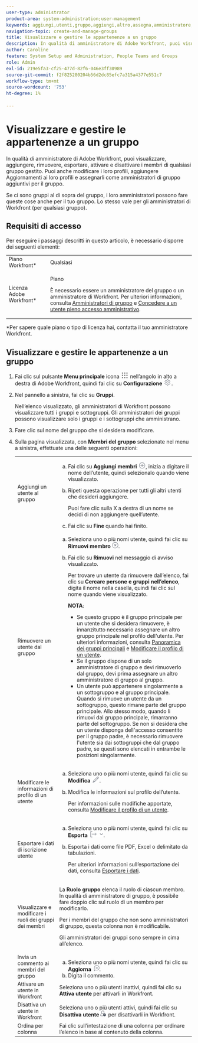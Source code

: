 ```yaml
---
user-type: administrator
product-area: system-administration;user-management
keywords: aggiungi,utenti,gruppo,aggiungi,altro,assegna,amministratore,rimuovi,utente,visualizzazione,ruoli,membri,esportazione,appartenenza,dati
navigation-topic: create-and-manage-groups
title: Visualizzare e gestire le appartenenze a un gruppo
description: In qualità di amministratore di Adobe Workfront, puoi visualizzare, aggiungere, rimuovere, esportare, attivare e disattivare i membri di qualsiasi gruppo gestito. Puoi anche modificare i loro profili, aggiungere Aggiornamenti ai loro profili e assegnarli come amministratori di gruppo aggiuntivi per il gruppo.
author: Caroline
feature: System Setup and Administration, People Teams and Groups
role: Admin
exl-id: 219e5fa3-cf25-477d-82f6-046e3ff30989
source-git-commit: f2f825280204b56d2dc85efc7a315a4377e551c7
workflow-type: tm+mt
source-wordcount: '753'
ht-degree: 1%

---
```


# Visualizzare e gestire le appartenenze a un gruppo

In qualità di amministratore di Adobe Workfront, puoi visualizzare, aggiungere, rimuovere, esportare, attivare e disattivare i membri di qualsiasi gruppo gestito. Puoi anche modificare i loro profili, aggiungere Aggiornamenti ai loro profili e assegnarli come amministratori di gruppo aggiuntivi per il gruppo.

Se ci sono gruppi al di sopra del gruppo, i loro amministratori possono fare queste cose anche per il tuo gruppo. Lo stesso vale per gli amministratori di Workfront (per qualsiasi gruppo).

## Requisiti di accesso

Per eseguire i passaggi descritti in questo articolo, è necessario disporre dei seguenti elementi:

<table style="table-layout:auto"> 
 <col> 
 <col> 
 <tbody> 
  <tr> 
   <td role="rowheader">Piano Workfront*</td> 
   <td>Qualsiasi</td> 
  </tr> 
  <tr> 
   <td role="rowheader">Licenza Adobe Workfront*</td> 
   <td> <p>Piano </p> <p>È necessario essere un amministratore del gruppo o un amministratore di Workfront. Per ulteriori informazioni, consulta <a href="../../../administration-and-setup/manage-groups/group-roles/group-administrators.md" class="MCXref xref">Amministratori di gruppo</a> e <a href="../../../administration-and-setup/add-users/configure-and-grant-access/grant-a-user-full-administrative-access.md" class="MCXref xref">Concedere a un utente pieno accesso amministrativo</a>.</p> </td> 
  </tr> 
 </tbody> 
</table>

&#42;Per sapere quale piano o tipo di licenza hai, contatta il tuo amministratore Workfront.

## Visualizzare e gestire le appartenenze a un gruppo

1. Fai clic sul pulsante **Menu principale** icona ![](assets/main-menu-icon.png) nell’angolo in alto a destra di Adobe Workfront, quindi fai clic su **Configurazione** ![](assets/gear-icon-settings.png).

1. Nel pannello a sinistra, fai clic su **Gruppi**.

   Nell’elenco visualizzato, gli amministratori di Workfront possono visualizzare tutti i gruppi e sottogruppi. Gli amministratori dei gruppi possono visualizzare solo i gruppi e i sottogruppi che amministrano.

1. Fare clic sul nome del gruppo che si desidera modificare.
1. Sulla pagina visualizzata, con **Membri del gruppo** selezionate nel menu a sinistra, effettuate una delle seguenti operazioni:

   <table style="table-layout:auto"> 
    <col> 
    <col> 
    <tbody> 
     <tr> 
      <td role="rowheader">Aggiungi un utente al gruppo</td> 
      <td> 
       <ol style="list-style-type: lower-alpha;"> 
        <li value="1">Fai clic su <strong>Aggiungi membri</strong> <img src="assets/add-icon-plus-in-circle.png">, inizia a digitare il nome dell’utente, quindi selezionalo quando viene visualizzato.</li> 
        <li value="2"> <p>Ripeti questa operazione per tutti gli altri utenti che desideri aggiungere.</p> <p>Puoi fare clic sulla X a destra di un nome se decidi di non aggiungere quell’utente.</p> </li> 
        <li value="3">Fai clic su <strong>Fine</strong> quando hai finito.</li> 
       </ol> </td> 
     </tr> 
     <tr> 
      <td role="rowheader">Rimuovere un utente dal gruppo</td> 
      <td> 
       <ol style="list-style-type: lower-alpha;"> 
        <li value="1">Seleziona uno o più nomi utente, quindi fai clic su <strong>Rimuovi membro</strong><img src="assets/remove-icon---x-in-circle.png">.</li> 
        <li value="2"> <p>Fai clic su <strong>Rimuovi</strong> nel messaggio di avviso visualizzato.</p> <p>Per trovare un utente da rimuovere dall’elenco, fai clic su <strong>Cercare persone e gruppi nell’elenco</strong>, digita il nome nella casella, quindi fai clic sul nome quando viene visualizzato.</p> <p><b>NOTA</b>:  
          <ul> 
           <li>Se questo gruppo è il gruppo principale per un utente che si desidera rimuovere, è innanzitutto necessario assegnare un altro gruppo principale nel profilo dell'utente. Per ulteriori informazioni, consulta <a href="../../../administration-and-setup/manage-groups/groups-overview/home-groups.md" class="MCXref xref">Panoramica dei gruppi principali</a> e <a href="../../../administration-and-setup/add-users/create-and-manage-users/edit-a-users-profile.md" class="MCXref xref">Modificare il profilo di un utente</a>.</li> 
           <li>Se il gruppo dispone di un solo amministratore di gruppo e devi rimuoverlo dal gruppo, devi prima assegnare un altro amministratore di gruppo al gruppo.</li> 
           <li>Un utente può appartenere singolarmente a un sottogruppo e al gruppo principale. Quando si rimuove un utente da un sottogruppo, questo rimane parte del gruppo principale. Allo stesso modo, quando li rimuovi dal gruppo principale, rimarranno parte del sottogruppo. Se non si desidera che un utente disponga dell'accesso consentito per il gruppo padre, è necessario rimuovere l'utente sia dai sottogruppi che dal gruppo padre, se questi sono elencati in entrambe le posizioni singolarmente.</li> 
          </ul> </p> </li> 
       </ol> </td> 
     </tr> 
     <tr> 
      <td role="rowheader">Modificare le informazioni di profilo di un utente</td> 
      <td> 
       <ol style="list-style-type: lower-alpha;"> 
        <li value="1">Seleziona uno o più nomi utente, quindi fai clic su <strong>Modifica</strong> <img src="assets/edit-icon.png">.</li> 
        <li value="2"> <p>Modifica le informazioni sul profilo dell’utente.</p> <p>Per informazioni sulle modifiche apportate, consulta <a href="../../../administration-and-setup/add-users/create-and-manage-users/edit-a-users-profile.md" class="MCXref xref">Modificare il profilo di un utente</a>.</p> </li> 
       </ol> </td> 
     </tr> 
     <tr> 
      <td role="rowheader">Esportare i dati di iscrizione utente</td> 
      <td> 
       <ol style="list-style-type: lower-alpha;"> 
        <li value="1">Seleziona uno o più nomi utente, quindi fai clic su <strong>Esporta</strong> <img src="assets/export.png">.</li> 
        <li value="2"> <p>Esporta i dati come file PDF, Excel o delimitato da tabulazioni.</p> <p>Per ulteriori informazioni sull’esportazione dei dati, consulta <a href="../../../reports-and-dashboards/reports/creating-and-managing-reports/export-data.md" class="MCXref xref">Esportare i dati</a>.</p> </li> 
       </ol> </td> 
     </tr> 
     <tr> 
      <td role="rowheader">Visualizzare e modificare i ruoli dei gruppi dei membri</td> 
      <td> <p>La <strong>Ruolo gruppo</strong> elenca il ruolo di ciascun membro. In qualità di amministratore di gruppo, è possibile fare doppio clic sul ruolo di un membro per modificarlo.</p> <p>Per i membri del gruppo che non sono amministratori di gruppo, questa colonna non è modificabile.</p> <p>Gli amministratori dei gruppi sono sempre in cima all’elenco.</p> </td> 
     </tr> 
     <tr> 
      <td role="rowheader">Invia un commento ai membri del gruppo</td> 
      <td> 
       <ol style="list-style-type: lower-alpha;"> 
        <li value="1">Seleziona uno o più nomi utente, quindi fai clic su <strong>Aggiorna</strong> <img src="assets/comment-icon.png">.</li> 
        <li value="2">Digita il commento.</li> 
       </ol> </td> 
     </tr> 
     <tr> 
      <td role="rowheader">Attivare un utente in Workfront</td> 
      <td>Seleziona uno o più utenti inattivi, quindi fai clic su <strong>Attiva utente</strong> per attivarli in Workfront. </td> 
     </tr> 
     <tr> 
      <td role="rowheader">Disattiva un utente in Workfront</td> 
      <td>Seleziona uno o più utenti attivi, quindi fai clic su <strong>Disattiva utente</strong><img src="assets/deactivate-user.png"> per disattivarli in Workfront.</td> 
     </tr> 
     <tr> 
      <td role="rowheader">Ordina per colonna</td> 
      <td>Fai clic sull’intestazione di una colonna per ordinare l’elenco in base al contenuto della colonna.</td> 
     </tr> 
    </tbody> 
   </table>
